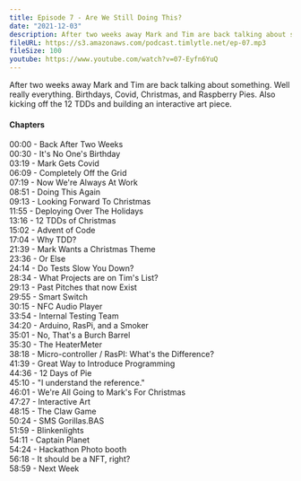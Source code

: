 ```yaml
---
title: Episode 7 - Are We Still Doing This?
date: "2021-12-03"
description: After two weeks away Mark and Tim are back talking about something. Well really everything. Birthdays, Covid, Christmas, and Raspberry Pies. Also kicking off the 12 TDDs and building an interactive art piece.  
fileURL: https://s3.amazonaws.com/podcast.timlytle.net/ep-07.mp3
fileSize: 100
youtube: https://www.youtube.com/watch?v=07-Eyfn6YuQ
---
```


After two weeks away Mark and Tim are back talking about something. Well really everything. Birthdays, Covid, Christmas, and Raspberry Pies. Also kicking off the 12 TDDs and building an interactive art piece.

#### Chapters

00:00 - Back After Two Weeks  
00:30 - It's No One's Birthday  
03:19 - Mark Gets Covid  
06:09 - Completely Off the Grid  
07:19 - Now We're Always At Work  
08:51 - Doing This Again  
09:13 - Looking Forward To Christmas  
11:55 - Deploying Over The Holidays  
13:16 - 12 TDDs of Christmas  
15:02 - Advent of Code  
17:04 - Why TDD?  
21:39 - Mark Wants a Christmas Theme  
23:36 - Or Else  
24:14 - Do Tests Slow You Down?  
28:34 - What Projects are on Tim's List?  
29:13 - Past Pitches that now Exist  
29:55 - Smart Switch  
30:15 - NFC Audio Player  
33:54 - Internal Testing Team  
34:20 - Arduino, RasPi, and a Smoker  
35:01 - No, That's a Burch Barrel  
35:30 - The HeaterMeter  
38:18 - Micro-controller / RasPI: What's the Difference?  
41:39 - Great Way to Introduce Programming  
44:36 - 12 Days of Pie  
45:10 - "I understand the reference."  
46:01 - We're All Going to Mark's For Christmas  
47:27 - Interactive Art  
48:15 - The Claw Game  
50:24 - SMS Gorillas.BAS  
51:59 - Blinkenlights  
54:11 - Captain Planet  
54:24 - Hackathon Photo booth  
56:18 - It should be a NFT, right?  
58:59 - Next Week  
